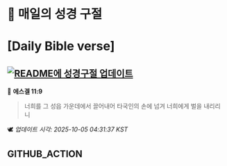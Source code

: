 # 🙏 매일의 성경 구절
# [Daily Bible verse]
## [![README에 성경구절 업데이트](https://github.com/DONGSUKA/first_test/actions/workflows/update-readme-bible.yml/badge.svg)](https://github.com/DONGSUKA/first_test/actions/workflows/update-readme-bible.yml)
<!-- START_BIBLE_VERSE -->
📖 **에스겔 11:9**
> 너희를 그 성읍 가운데에서 끌어내어 타국인의 손에 넘겨 너희에게 벌을 내리리니

🕊️ _업데이트 시각: 2025-10-05 04:31:37 KST_
  <!-- END_BIBLE_VERSE -->
## GITHUB_ACTION
